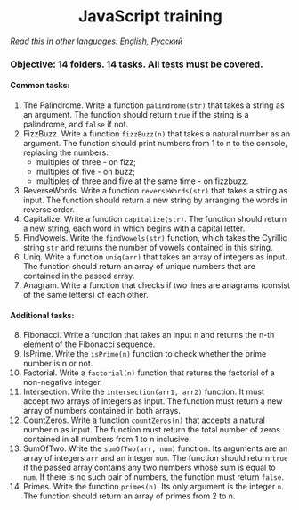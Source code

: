 <h1 align="center">JavaScript training</h1>

*Read this in other languages: [English](README.md), [Русский](README.ru.md)*

### Objective: 14 folders. 14 tasks. All tests must be covered.

#### Common tasks: 
  1. The Palindrome. Write a function ```palindrome(str)``` that takes a string as an argument. The function should return ```true``` if the string is a palindrome, and ```false``` if not.
  2. FizzBuzz. Write a function ```fizzBuzz(n)``` that takes a natural number as an argument. The function should print numbers from 1 to n to the console, replacing the numbers: 
      * multiples of three - on fizz;
      * multiples of five - on buzz;
      * multiples of three and five at the same time - on fizzbuzz.
  3. ReverseWords. Write a function ```reverseWords(str)``` that takes a string as input. The function should return a new string by arranging the words in reverse order.
  4. Capitalize. Write a function ```capitalize(str)```. The function should return a new string, each word in which begins with a capital letter.
  5. FindVowels. Write the ```findVowels(str)``` function, which takes the Cyrillic string ```str``` and returns the number of vowels contained in this string.
  6. Uniq. Write a function ```uniq(arr)``` that takes an array of integers as input. The function should return an array of unique numbers that are contained in the passed array.
  7. Anagram. Write a function that checks if two lines are anagrams (consist of the same letters) of each other.
#### Additional tasks:
  8. Fibonacci. Write a function that takes an input n and returns the n-th element of the Fibonacci sequence.
  9. IsPrime. Write the ```isPrime(n)``` function to check whether the prime number is n or not.
  10. Factorial. Write a ```factorial(n)``` function that returns the factorial of a non-negative integer.
  11. Intersection. Write the ```intersection(arr1, arr2)``` function. It must accept two arrays of integers as input. The function must return a new array of numbers contained in both arrays.
  12. CountZeros. Write a function ```countZeros(n)``` that accepts a natural number n as input. The function must return the total number of zeros contained in all numbers from 1 to n inclusive.
  13. SumOfTwo. Write the ```sumOfTwo(arr, num)``` function. Its arguments are an array of integers ```arr``` and an integer ```num```. The function should return ```true``` if the passed array contains any two numbers whose sum is equal to ```num```. If there is no such pair of numbers, the function must return ```false```.
  14. Primes. Write the function ```primes(n)```. Its only argument is the integer ```n```. The function should return an array of primes from 2 to n.
  

